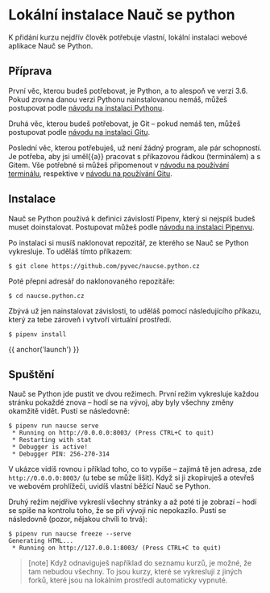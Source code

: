 # Lokální instalace Nauč se python

K přidání kurzu nejdřív člověk potřebuje vlastní, lokální instalaci webové aplikace Nauč se Python.

## Příprava

První věc, kterou budeš potřebovat, je Python, a to alespoň ve verzi 3.6.
Pokud zrovna danou verzi Pythonu nainstalovanou nemáš, můžeš postupovat podle [návodu na instalaci Pythonu][beginners-install].

[beginners-install]: {{lesson_url("beginners/install")}}

Druhá věc, kterou budeš potřebovat, je Git – pokud nemáš ten, můžeš postupovat podle [návodu na instalaci Gitu]({{lesson_url("git/install")}}).

Poslední věc, kterou potřebuješ, už není žádný program, ale pár schopností.
Je potřeba, aby jsi uměl{{a}} pracovat s příkazovou řádkou (terminálem) a s Gitem.
Vše potřebné si můžeš připomenout v [návodu na používání terminálu]({{lesson_url("beginners/cmdline")}}), respektive v [návodu na používání Gitu]({{lesson_url("git/git-collaboration-2in1")}}).

## Instalace

Nauč se Python používá k definici závislostí Pipenv, který si nejspíš budeš muset doinstalovat. 
Postupovat můžeš podle [návodu na instalaci Pipenvu][pipenv-install].

[pipenv-install]: https://pipenv.readthedocs.io/en/latest/install/#installing-pipenv

Po instalaci si musíš naklonovat repozitář, ze kterého se Nauč se Python vykresluje.
To uděláš tímto příkazem:

```console
$ git clone https://github.com/pyvec/naucse.python.cz
```

Poté přepni adresář do naklonovaného repozitáře:

```console
$ cd naucse.python.cz
```

Zbývá už jen nainstalovat závislosti, to uděláš pomocí následujícího příkazu, který za tebe zároveň i vytvoří virtuální prostředí.

```console
$ pipenv install
```

{{ anchor('launch') }}
## Spuštění

Nauč se Python jde pustit ve dvou režimech.
První režim vykresluje každou stránku pokaždé znova – hodí se na vývoj, aby byly všechny změny okamžitě vidět.
Pustí se následovně:

```console
$ pipenv run naucse serve
 * Running on http://0.0.0.0:8003/ (Press CTRL+C to quit)
 * Restarting with stat
 * Debugger is active!
 * Debugger PIN: 256-270-314
```

V ukázce vidíš rovnou i příklad toho, co to vypíše – zajímá tě jen adresa, zde `http://0.0.0.0:8003/` (u tebe se může lišit).
Když si ji zkopíruješ a otevřeš ve webovém prohlížeči, uvidíš vlastní běžící Nauč se Python.

Druhý režim nejdříve vykreslí všechny stránky a až poté ti je zobrazí – hodí se spíše na kontrolu toho, že se při vývoji nic nepokazilo.
Pustí se následovně (pozor, nějakou chvíli to trvá):

```console
$ pipenv run naucse freeze --serve
Generating HTML...
 * Running on http://127.0.0.1:8003/ (Press CTRL+C to quit)
```

> [note]
> Když odnaviguješ například do seznamu kurzů, je možné, že tam nebudou všechny.
> To jsou kurzy, které se vykreslují z jiných forků, které jsou na lokálním prostředí
> automaticky vypnuté.
